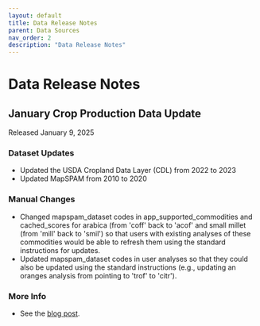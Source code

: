 ```yaml
---
layout: default
title: Data Release Notes
parent: Data Sources
nav_order: 2
description: "Data Release Notes"
---
```


# Data Release Notes

<!-- Add new releases here and put a <hr> between releases-->

## January Crop Production Data Update
Released January 9, 2025

### Dataset Updates
* Updated the USDA Cropland Data Layer (CDL) from 2022 to 2023
* Updated MapSPAM from 2010 to 2020

### Manual Changes
* Changed mapspam_dataset codes in app_supported_commodities and cached_scores for arabica (from 'coff' back to 'acof' and small millet (from 'mill' back to 'smil') so that users with existing analyses of these commodities would be able to refresh them using the standard instructions for updates.
* Updated mapspam_dataset codes in user analyses so that they could also be updated using the standard instructions (e.g., updating an oranges analysis from pointing to 'trof' to 'citr').

### More Info
* See the <a href="https://sustainabilityconsortium.org/commoditymap-january-2025-data-update/?utm_source=CMHelp&utm_medium=help+link&utm_campaign=Jan25DataUpdate">blog post</a>.